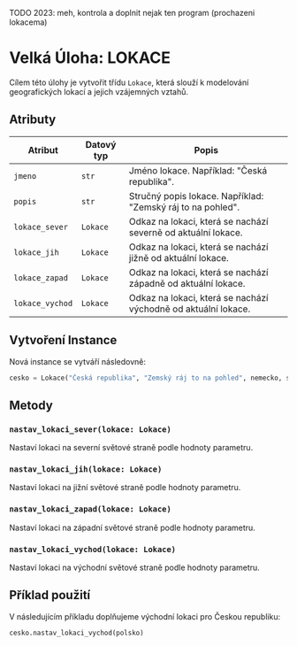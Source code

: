 TODO 2023: meh, kontrola a doplnit nejak ten program (prochazeni lokacema)

# Velká Úloha: LOKACE

Cílem této úlohy je vytvořit třídu `Lokace`, která slouží k modelování geografických lokací a jejich vzájemných vztahů.

## Atributy

| Atribut          | Datový typ | Popis                                                                                         |
|------------------|------------|-----------------------------------------------------------------------------------------------|
| `jmeno`          | `str`      | Jméno lokace. Například: "Česká republika".                                                    |
| `popis`          | `str`      | Stručný popis lokace. Například: "Zemský ráj to na pohled".                                    |
| `lokace_sever`   | `Lokace`   | Odkaz na lokaci, která se nachází severně od aktuální lokace.                                 |
| `lokace_jih`     | `Lokace`   | Odkaz na lokaci, která se nachází jižně od aktuální lokace.                                   |
| `lokace_zapad`   | `Lokace`   | Odkaz na lokaci, která se nachází západně od aktuální lokace.                                 |
| `lokace_vychod`  | `Lokace`   | Odkaz na lokaci, která se nachází východně od aktuální lokace.                                |

## Vytvoření Instance

Nová instance se vytváří následovně:

```python
cesko = Lokace("Česká republika", "Zemský ráj to na pohled", nemecko, slovensko, rakousko, None)
```

## Metody

### `nastav_lokaci_sever(lokace: Lokace)`

Nastaví lokaci na severní světové straně podle hodnoty parametru.

### `nastav_lokaci_jih(lokace: Lokace)`

Nastaví lokaci na jižní světové straně podle hodnoty parametru.

### `nastav_lokaci_zapad(lokace: Lokace)`

Nastaví lokaci na západní světové straně podle hodnoty parametru.

### `nastav_lokaci_vychod(lokace: Lokace)`

Nastaví lokaci na východní světové straně podle hodnoty parametru.

## Příklad použití

V následujícím příkladu doplňujeme východní lokaci pro Českou republiku:

```python
cesko.nastav_lokaci_vychod(polsko)
```
